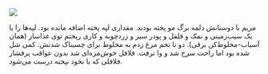 <!-- 
.. title: آشپزی آخر هفته
.. slug: 2015-06-20-lopen-in-delft
.. date: 2015-06-20 20:14:54 UTC+02:00
.. tags: 
.. category: آشپزی
.. link: 
.. description: 
.. type: text
-->

<img src="http://googledrive.com/host/0B8OOfC6oWXEPS2x5ZlZyRlV0QVE" />

مریم با دوستانش دلمه برگ مو پخته بودند. مقداری لپه پخته اضافه مانده بود. لپه‌ها را با یک سیب‌زمینی و نمک و فلفل و پودر سیر و زردچوبه و کاری ریختم توی غذاساز (همان آسیاب-مخلوط‌کن برقی). دو تا تخم مرغ زدم به مخلوط برای چسبناک شدنش. کمی شل شده بود اما راحت سرخ شد و وا نرفت. فلافل خوش‌مزه‌ای شد بدون عواقب پرفشار فلافلی که با نخود نپخته درست می‌شود.
